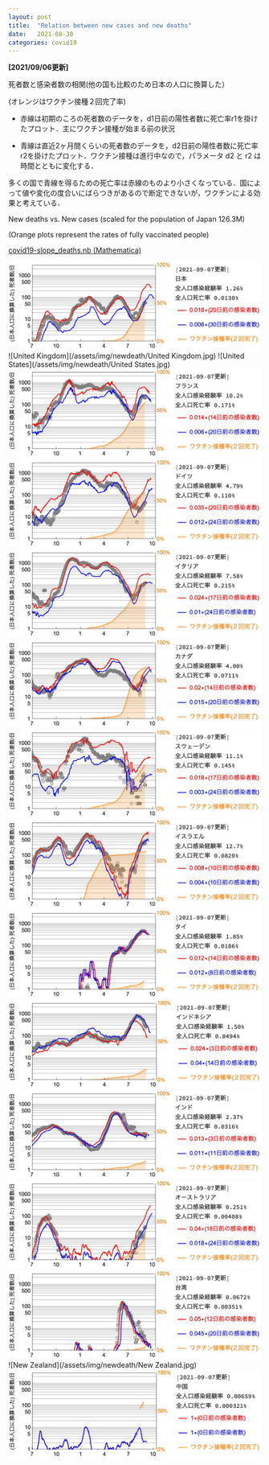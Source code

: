 ```yaml
---
layout: post
title:  "Relation between new cases and new deaths"
date:   2021-08-30
categories: covid19
---
```

**[2021/09/06更新]**

死者数と感染者数の相関(他の国も比較のため日本の人口に換算した）

(オレンジはワクチン接種２回完了率)

- 赤線は初期のころの死者数のデータを，d1日前の陽性者数に死亡率r1を掛けたプロット．主にワクチン接種が始まる前の状況

- 青線は直近2ヶ月間くらいの死者数のデータを，d2日前の陽性者数に死亡率r2を掛けたプロット．ワクチン接種は進行中なので，パラメータ d2 と r2 は時間とともに変化する．

多くの国で青線を得るための死亡率は赤線のものより小さくなっている．国によって値や変化の度合いにばらつきがあるので断定できないが，ワクチンによる効果と考えている．


New deaths  vs. New cases (scaled for the population of Japan 126.3M)

(Orange plots represent the rates of fully vaccinated people)

[covid19-slope_deaths.nb (Mathematica)](/assets/misc/newcases_and_newdeaths.nb)


![Japan](/assets/img/newdeath/Japan.jpg)
![United Kingdom](/assets/img/newdeath/United Kingdom.jpg)
![United States](/assets/img/newdeath/United States.jpg)
![France](/assets/img/newdeath/France.jpg)
![Germany](/assets/img/newdeath/Germany.jpg)
![Italy](/assets/img/newdeath/Italy.jpg)
![Canada](/assets/img/newdeath/Canada.jpg)
![Sweden](/assets/img/newdeath/Sweden.jpg)
![Israel](/assets/img/newdeath/Israel.jpg)
![Thailand](/assets/img/newdeath/Thailand.jpg)
![Indonesia](/assets/img/newdeath/Indonesia.jpg)
![India](/assets/img/newdeath/India.jpg)
![Australia](/assets/img/newdeath/Australia.jpg)
![Taiwan](/assets/img/newdeath/Taiwan.jpg)
![New Zealand](/assets/img/newdeath/New Zealand.jpg)
![China](/assets/img/newdeath/China.jpg)
